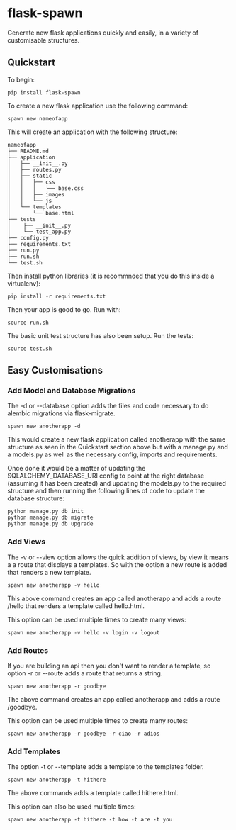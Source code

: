 # flask-spawn
Generate new flask applications quickly and easily, in a variety of customisable structures.


## Quickstart

To begin:

```
pip install flask-spawn
```

To create a new flask application use the following command:

```
spawn new nameofapp
```

This will create an application with the following structure:

```
nameofapp
├── README.md
├── application
│   ├── __init__.py
│   ├── routes.py
│   ├── static
│   │   ├── css
│   │   │   └── base.css
│   │   ├── images
│   │   └── js
│   └── templates
│       └── base.html
├── tests
│    ├── __init__.py
│    └── test_app.py
├── config.py
├── requirements.txt
├── run.py
├── run.sh
└── test.sh
```

Then install python libraries (it is recommnded that you do this inside a virtualenv):

```
pip install -r requirements.txt
```
Then your app is good to go. Run with:

```
source run.sh
```
The basic unit test structure has also been setup. Run the tests:

```
source test.sh
```

## Easy Customisations

### Add Model and Database Migrations

The -d or --database option adds the files and code necessary to do alembic migrations via flask-migrate.

```
spawn new anotherapp -d
```
This would create a new flask application called anotherapp with the same structure as seen in the Quickstart section above but with a manage.py and a models.py as well as the necessary config, imports and  requirements.

Once done it would be a matter of updating the SQLALCHEMY_DATABASE_URI config to point at the right database (assuming it has been created) and updating the models.py to the required structure and then running the following lines of code to update the database structure:

```
python manage.py db init
python manage.py db migrate
python manage.py db upgrade
```

### Add Views

The -v or --view option allows the quick addition of views, by view it means a
a route that displays a templates. So with the option a new route is added that renders a new template.

```
spawn new anotherapp -v hello
```
This above command creates an app called anotherapp and adds a route /hello that renders a template called hello.html.

This option can be used multiple times to create many views:
```
spawn new anotherapp -v hello -v login -v logout
```

### Add Routes

If you are building an api then you don't want to render a template, so option
-r or --route adds a route that returns a string.
```
spawn new anotherapp -r goodbye
```
The above command creates an app called anotherapp and adds a route /goodbye.

This option can be used multiple times to create many routes:
```
spawn new anotherapp -r goodbye -r ciao -r adios
```

### Add Templates

The option -t or --template adds a template to the templates folder.
```
spawn new anotherapp -t hithere
```
The above commands adds a template called hithere.html.

This option can also be used multiple times:
```
spawn new anotherapp -t hithere -t how -t are -t you
```
